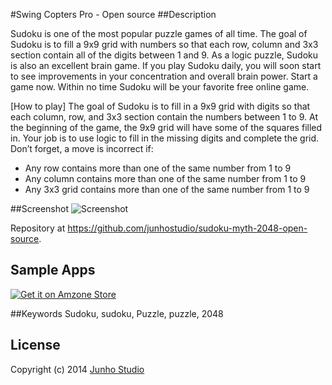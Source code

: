 #Swing Copters Pro - Open source
##Description

Sudoku is one of the most popular puzzle games of all time. The goal of Sudoku is to fill a 9x9 grid with numbers so that each row, column and 3x3 section contain all of the digits between 1 and 9. As a logic puzzle, Sudoku is also an excellent brain game. If you play Sudoku daily, you will soon start to see improvements in your concentration and overall brain power. Start a game now. Within no time Sudoku will be your favorite free online game.

[How to play]
The goal of Sudoku is to fill in a 9x9 grid with digits so that each column, row, and 3x3 section contain the numbers between 1 to 9. At the beginning of the game, the 9x9 grid will have some of the squares filled in. Your job is to use logic to fill in the missing digits and complete the grid. Don’t forget, a move is incorrect if:
* Any row contains more than one of the same number from 1 to 9
* Any column contains more than one of the same number from 1 to 9
* Any 3x3 grid contains more than one of the same number from 1 to 9

##Screenshot
![Screenshot](https://lh6.ggpht.com/yv4ipr__VkNjW-91t38iCS1HPTvnYDIiHCDTKQNFy5gKgR1s6A3CnzVtcChMPEKtvw=h900)

Repository at <https://github.com/junhostudio/sudoku-myth-2048-open-source>.

## Sample Apps
[![Get it on Amzone Store](http://cdn1.blackberryempire.com/wp-content/uploads/2014/06/Amazon-App-Store.jpg)](http://www.amazon.co.uk/Junho-Tappy-Copters/dp/B00MZZKP7G/ref=sr_1_1?s=mobile-apps&ie=UTF8&qid=1408957978&sr=1-1&keywords=tappy+copters)

##Keywords
Sudoku, sudoku, Puzzle, puzzle, 2048

## License
Copyright (c) 2014 [Junho Studio](http://junho-studio.blogspot.com/)
